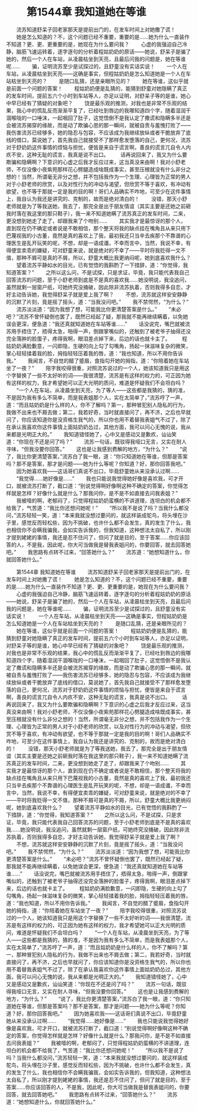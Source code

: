 # 　　第1544章 我知道她在等谁
　　流苏知道舒呆子回老家那天是提前出门的，在发车时间上对她撒了谎！
　　她是怎么知道的？不，这个问题已经不重要，重要的是……她为什么一直装作不知道？更、更、更重要的是，她现在为什么要问我？
　　心虚的我强迫自己冷静，脑筋飞速运转着，逐字逐句的分析着程姑奶奶的原话——她说，舒呆子是骗了她的，然后一个人在车站，从凌晨枯坐到天亮，且最后问我的问题是，她在等谁呢……
　　骗，证明流苏至少是试探过的，且舒童没有实话实说！
　　一个人在车站，从凌晨枯坐到天亮——这确是事实，但程姑奶奶是怎么知道她是一个人在车站枯坐到天亮的？
　　是随口乱猜，还是亲眼所见的？
　　她在等谁，这似乎就是前面一个问题的答案！
　　程姑奶奶便是乱猜的，能猜到舒童对她隐瞒了真正的发车时间，提前五六个小时到车站等人，亦足以证明，对舒呆子等的是谁，她心中早已经有了猜疑的对象吧？
　　饶是最乐观的推测，对我也是非常不乐观的结果，我心中的慌乱反而渐渐平复了，已经吐到唇边的我哪知道四个字，随着湿润干涸喉咙的一口唾沫，一起咽回了肚子，这觉悟倒不是我认定了撒谎和隐瞒多半还是会被流苏揭穿的缘故，而是动了欺骗心思的那一瞬间，就被自责与羞愧打败了——我伤害流苏已经够多，她的隐忍与包容，不应该成为我继续放纵或者干脆放弃了底线的借口，莫说她了，首先我自己就接受不了那样愈发堕落的自己，更何况，流苏对于舒奶奶这件事情的烦恼与担忧，便皆是来自于谎言啊，善良的谎言兀自令人内疚不安，这种无耻的谎言，我真是说不出口。
　　话再说回来了，我又为什么要欺骗和隐瞒啊？下意识的心虚之后我才反应过来，这当真没来由啊！我对小舒老师，不仅没像小夜紫苑那样花心劈腿造成啥既成事实，甚至压根就没有什么非分之想的！当然，所谓毫无非分之想，并不包括我作为一个生理、心理皆为正常的男人对于小舒老师的欣赏，以及对性行为的冲动与渴望，但欣赏不等于喜欢，有冲动有欲望，也不等于那就一定是我的目的啊！哥们人品确实不咋地，可至少在这件事情上，我自认为我还是讲究的、克制的，故而是绝对清白的！
　　没错，那天小舒老师就是为了等我送她，我去了，那完全是出于朋友情谊（其实主要是还她之前砸我时落在我这里的那只鞋子），我一来不知道她瞒了流苏真正的发车时间，二来，更没想到她走了走了，却跟我来了个吻别……
　　其实我才是最惊讶的那个人，直到现在仍不确定或者说是不敢相信，那个整天将我的缺点挂在嘴角且从来只用下巴蔑视我的小古董，竟然是真的喜欢上了我，最初我还只当辛去疾那个不靠谱的心理医生是乱开玩笑的呢，不想，却是一语成谶，不幸而言中，当然，我说不幸，有得便宜卖乖的嫌疑，可对舒童来说，就是绝对的不幸了——平时将我贬得一文不值，那种不屑可是真的不屑，所以，舒童大概比我更纳闷呢，她到底喜欢我什么？
　　望着流苏平静如水的目光，已有觉悟的我斟酌了一下措辞，道：“你觉得，我知道答案？”
　　之所以这么问，不是试探，只是求证，毕竟，我只能代表我自己回答流苏的问题，至于小舒老师到底是不是真的喜欢我……她没明说，我没追问，虽然就剩一层窗户纸，可她终究没捅破，因此除非流苏执着，否则我得多自恋，才好主动告诉她，我觉得舒呆子就是爱上我了啊？
　　不想，流苏就这样安安静静的沉默了片刻，竟是摇了摇头，道：“当我没问吧。”
　　我不禁愕然，“为什么？”
　　流苏淡淡道：“因为我想了想，可能我比你更清楚答案是什么。”
　　“未必吧？”流苏不曾怀疑倒也罢了，既然已经起了疑，那我就不能再继续瞒着，以免她误会更深，便急道：“我还真就知道她在车站等谁……”
　　话没说完，嘴巴就被流苏用手捂住了，捂得太急，啪得一声，倒跟掌嘴似的，还触到了被老爷子抽得还没完全落肿的脸蛋子，疼得我啊，眼泪差点掉下来，后边的话也就卡主了。
　　程姑奶奶满脸歉意，一闪即隐，生硬的向上勾了勾嘴角，扬起一抹滋味复杂的微笑，掌心轻轻揉着我的脸，拇指轻轻压着我的唇，道：“我也知道，所以不用你告诉我。”
　　我闻言，不自觉的醋了蹙眉，食指勾开她的拇指，道：“你陪着她在车站坐了一夜？”
　　陪字我咬得很重，对照流苏说过的一个人，她该知道我只是用这个字替换了一些不太好听的词——我很清楚，流苏是有这样的权力的，可正因为她有这样的权力，我才希望她可以正大光明的质问，难道是怀疑我们不会坦白吗？
　　“一个人在车站，从凌晨坐到天亮，为了等人——这些都是我猜的，猜的准，不是因为我有多么不简单，而是我表姐那个人，实在太简单了，”流苏哼了一声，道：“而且姑奶奶是什么样的人，你不了解吗？第一，那种冒犯别人隐私的行为，我做不出来也不屑去做；第二，我若好奇，当时就直接问了，再不济，之后也早就问了，你应该知道你是没资格生我气的，所以你也用不着替我表姐气不过了，除了在承认我喜欢你这件事情上面姑奶奶怂过，其他方面，我可以问心无愧的说，我从来都是光明正大的。”
　　我知道错怪她了，心中又是感动又是歉疚，讪讪笑道：“你现在不还是问了吗？”
　　流苏一句话，既驳得我哑口无言，又实在耐人寻味，“但我没要你回答。”
　　这也是让我感到费解的地方，“为什么？”
　　“说了，我比你更清楚答案，”流苏白了我一眼，道：“你只知道她在等谁，但那是答案吗？那不是答案，那才是问题——她为什么等呢？你知道？好，那你回答我吧。”
　　因为她喜欢我——这话哥们真说不出口，毕竟舒童她从来没承认过啊……
　　“我觉得……她好像是……”
　　我也只能说我觉得她好像是喜欢我，可才开口，就被流苏打断了，截口道：“别说觉得啊好像啊这种不确定的答案，你觉得怎样就是怎样？好像什么就是什么？那我问你，是不是不如直接去问我表姐？”
　　我被噎的啊，老郁闷了，只觉得程姑奶奶蛮横的不讲道理，连坦白的机会都不给我了，气苦道：“我比你还想问她呢！”
　　“所以我不是说了吗？当我什么都没问，”流苏轻轻一笑，道：“本来我就没想过要问的，就这样装成鸵鸟，将头埋在沙子里，感觉反而轻松些，因为不挑破，也许什么都不会发生，真的发生了什么，我也相信你不会瞒我骗我，会如实告诉我的，但我知道，这种想法太自私了，所以刚才提到姥姥的事情，我还是忍不住问了，但问了就是目的，至于答案……你应该回答的人，不是我，因此呢，你大可当做我是替我表姐问的，你要回答，就去回答她吧。”
　　我思路有点转不过来，“回答她什么？”
　　流苏道：“她想知道什么，你就回答她什么。”

　　第1544章 我知道她在等谁
　　流苏知道舒呆子回老家那天是提前出门的，在发车时间上对她撒了谎！
　　她是怎么知道的？不，这个问题已经不重要，重要的是……她为什么一直装作不知道？更、更、更重要的是，她现在为什么要问我？
　　心虚的我强迫自己冷静，脑筋飞速运转着，逐字逐句的分析着程姑奶奶的原话——她说，舒呆子是骗了她的，然后一个人在车站，从凌晨枯坐到天亮，且最后问我的问题是，她在等谁呢……
　　骗，证明流苏至少是试探过的，且舒童没有实话实说！
　　一个人在车站，从凌晨枯坐到天亮——这确是事实，但程姑奶奶是怎么知道她是一个人在车站枯坐到天亮的？
　　是随口乱猜，还是亲眼所见的？
　　她在等谁，这似乎就是前面一个问题的答案！
　　程姑奶奶便是乱猜的，能猜到舒童对她隐瞒了真正的发车时间，提前五六个小时到车站等人，亦足以证明，对舒呆子等的是谁，她心中早已经有了猜疑的对象吧？
　　饶是最乐观的推测，对我也是非常不乐观的结果，我心中的慌乱反而渐渐平复了，已经吐到唇边的我哪知道四个字，随着湿润干涸喉咙的一口唾沫，一起咽回了肚子，这觉悟倒不是我认定了撒谎和隐瞒多半还是会被流苏揭穿的缘故，而是动了欺骗心思的那一瞬间，就被自责与羞愧打败了——我伤害流苏已经够多，她的隐忍与包容，不应该成为我继续放纵或者干脆放弃了底线的借口，莫说她了，首先我自己就接受不了那样愈发堕落的自己，更何况，流苏对于舒奶奶这件事情的烦恼与担忧，便皆是来自于谎言啊，善良的谎言兀自令人内疚不安，这种无耻的谎言，我真是说不出口。
　　话再说回来了，我又为什么要欺骗和隐瞒啊？下意识的心虚之后我才反应过来，这当真没来由啊！我对小舒老师，不仅没像小夜紫苑那样花心劈腿造成啥既成事实，甚至压根就没有什么非分之想的！当然，所谓毫无非分之想，并不包括我作为一个生理、心理皆为正常的男人对于小舒老师的欣赏，以及对性行为的冲动与渴望，但欣赏不等于喜欢，有冲动有欲望，也不等于那就一定是我的目的啊！哥们人品确实不咋地，可至少在这件事情上，我自认为我还是讲究的、克制的，故而是绝对清白的！
　　没错，那天小舒老师就是为了等我送她，我去了，那完全是出于朋友情谊（其实主要是还她之前砸我时落在我这里的那只鞋子），我一来不知道她瞒了流苏真正的发车时间，二来，更没想到她走了走了，却跟我来了个吻别……
　　其实我才是最惊讶的那个人，直到现在仍不确定或者说是不敢相信，那个整天将我的缺点挂在嘴角且从来只用下巴蔑视我的小古董，竟然是真的喜欢上了我，最初我还只当辛去疾那个不靠谱的心理医生是乱开玩笑的呢，不想，却是一语成谶，不幸而言中，当然，我说不幸，有得便宜卖乖的嫌疑，可对舒童来说，就是绝对的不幸了——平时将我贬得一文不值，那种不屑可是真的不屑，所以，舒童大概比我更纳闷呢，她到底喜欢我什么？
　　望着流苏平静如水的目光，已有觉悟的我斟酌了一下措辞，道：“你觉得，我知道答案？”
　　之所以这么问，不是试探，只是求证，毕竟，我只能代表我自己回答流苏的问题，至于小舒老师到底是不是真的喜欢我……她没明说，我没追问，虽然就剩一层窗户纸，可她终究没捅破，因此除非流苏执着，否则我得多自恋，才好主动告诉她，我觉得舒呆子就是爱上我了啊？
　　不想，流苏就这样安安静静的沉默了片刻，竟是摇了摇头，道：“当我没问吧。”
　　我不禁愕然，“为什么？”
　　流苏淡淡道：“因为我想了想，可能我比你更清楚答案是什么。”
　　“未必吧？”流苏不曾怀疑倒也罢了，既然已经起了疑，那我就不能再继续瞒着，以免她误会更深，便急道：“我还真就知道她在车站等谁……”
　　话没说完，嘴巴就被流苏用手捂住了，捂得太急，啪得一声，倒跟掌嘴似的，还触到了被老爷子抽得还没完全落肿的脸蛋子，疼得我啊，眼泪差点掉下来，后边的话也就卡主了。
　　程姑奶奶满脸歉意，一闪即隐，生硬的向上勾了勾嘴角，扬起一抹滋味复杂的微笑，掌心轻轻揉着我的脸，拇指轻轻压着我的唇，道：“我也知道，所以不用你告诉我。”
　　我闻言，不自觉的醋了蹙眉，食指勾开她的拇指，道：“你陪着她在车站坐了一夜？”
　　陪字我咬得很重，对照流苏说过的一个人，她该知道我只是用这个字替换了一些不太好听的词——我很清楚，流苏是有这样的权力的，可正因为她有这样的权力，我才希望她可以正大光明的质问，难道是怀疑我们不会坦白吗？
　　“一个人在车站，从凌晨坐到天亮，为了等人——这些都是我猜的，猜的准，不是因为我有多么不简单，而是我表姐那个人，实在太简单了，”流苏哼了一声，道：“而且姑奶奶是什么样的人，你不了解吗？第一，那种冒犯别人隐私的行为，我做不出来也不屑去做；第二，我若好奇，当时就直接问了，再不济，之后也早就问了，你应该知道你是没资格生我气的，所以你也用不着替我表姐气不过了，除了在承认我喜欢你这件事情上面姑奶奶怂过，其他方面，我可以问心无愧的说，我从来都是光明正大的。”
　　我知道错怪她了，心中又是感动又是歉疚，讪讪笑道：“你现在不还是问了吗？”
　　流苏一句话，既驳得我哑口无言，又实在耐人寻味，“但我没要你回答。”
　　这也是让我感到费解的地方，“为什么？”
　　“说了，我比你更清楚答案，”流苏白了我一眼，道：“你只知道她在等谁，但那是答案吗？那不是答案，那才是问题——她为什么等呢？你知道？好，那你回答我吧。”
　　因为她喜欢我——这话哥们真说不出口，毕竟舒童她从来没承认过啊……
　　“我觉得……她好像是……”
　　我也只能说我觉得她好像是喜欢我，可才开口，就被流苏打断了，截口道：“别说觉得啊好像啊这种不确定的答案，你觉得怎样就是怎样？好像什么就是什么？那我问你，是不是不如直接去问我表姐？”
　　我被噎的啊，老郁闷了，只觉得程姑奶奶蛮横的不讲道理，连坦白的机会都不给我了，气苦道：“我比你还想问她呢！”
　　“所以我不是说了吗？当我什么都没问，”流苏轻轻一笑，道：“本来我就没想过要问的，就这样装成鸵鸟，将头埋在沙子里，感觉反而轻松些，因为不挑破，也许什么都不会发生，真的发生了什么，我也相信你不会瞒我骗我，会如实告诉我的，但我知道，这种想法太自私了，所以刚才提到姥姥的事情，我还是忍不住问了，但问了就是目的，至于答案……你应该回答的人，不是我，因此呢，你大可当做我是替我表姐问的，你要回答，就去回答她吧。”
　　我思路有点转不过来，“回答她什么？”
　　流苏道：“她想知道什么，你就回答她什么。”
